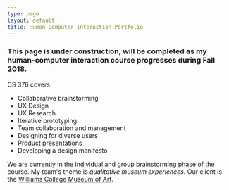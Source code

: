 ```yaml
---
type: page
layout: default
title: Human Computer Interaction Portfolio
---
```


### This page is under construction, will be completed as my human-computer interaction course progresses during Fall 2018.

CS 376 covers:
* Collaborative brainstorming
* UX Design
* UX Research
* Iterative prototyping
* Team collaboration and management
* Designing for diverse users
* Product presentations
* Developing a design manifesto

We are currently in the individual and group brainstorming phase of the course. My team's theme is *qualitative museum experiences.* Our client is the [Williams College Museum of Art](https://wcma.williams.edu/).  

